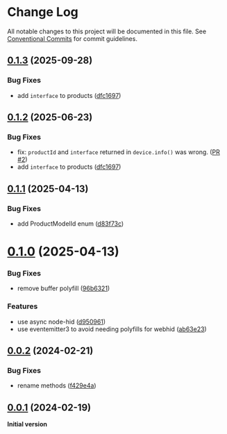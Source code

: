 # Change Log

All notable changes to this project will be documented in this file.
See [Conventional Commits](https://conventionalcommits.org) for commit guidelines.

## [0.1.3](https://github.com/SuperFlyTV/shuttle/compare/v0.1.1...v0.1.3) (2025-09-28)

### Bug Fixes

- add `interface` to products ([dfc1697](https://github.com/SuperFlyTV/shuttle/commit/dfc16973d3b3e06e29834fad7030e2436dd367b1))

## [0.1.2](https://github.com/SuperFlyTV/shuttle/compare/v0.1.1...v0.1.2) (2025-06-23)

### Bug Fixes

- fix: `productId` and `interface` returned in `device.info()` was wrong. ([PR #2](https://github.com/nytamin/contour-shuttle/pull/2))
- add `interface` to products ([dfc1697](https://github.com/SuperFlyTV/shuttle/commit/dfc16973d3b3e06e29834fad7030e2436dd367b1))

## [0.1.1](https://github.com/SuperFlyTV/shuttle/compare/v0.1.0...v0.1.1) (2025-04-13)

### Bug Fixes

- add ProductModelId enum ([d83f73c](https://github.com/SuperFlyTV/shuttle/commit/d83f73cdef01deabfcd431cd4e9a9515424e7e3a))

# [0.1.0](https://github.com/SuperFlyTV/shuttle/compare/v0.0.2...v0.1.0) (2025-04-13)

### Bug Fixes

- remove buffer polyfill ([96b6321](https://github.com/SuperFlyTV/shuttle/commit/96b632110209b15c6e158804281c20cdcc50f49d))

### Features

- use async node-hid ([d950961](https://github.com/SuperFlyTV/shuttle/commit/d9509614981bb193a280ae5afd88a498258a65c7))
- use eventemitter3 to avoid needing polyfills for webhid ([ab63e23](https://github.com/SuperFlyTV/shuttle/commit/ab63e23ff5fd404250cc1cbcdc38249c8504394d))

## [0.0.2](https://github.com/SuperFlyTV/shuttle/compare/v0.0.1...v0.0.2) (2024-02-21)

### Bug Fixes

- rename methods ([f429e4a](https://github.com/SuperFlyTV/shuttle/commit/f429e4a5fd80a0d199ad8aafbba2fe60da6ecf50))

## [0.0.1](https://github.com/SuperFlyTV/shuttle/compare/v0.0.0...v0.0.1) (2024-02-19)

**Initial version**
